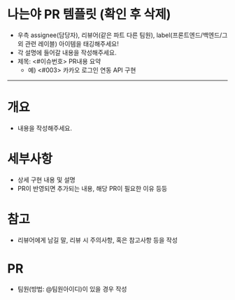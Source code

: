# 나는야 PR 템플릿 (확인 후 삭제)
- 우측 assignee(담당자), 리뷰어(같은 파트 다른 팀원), label(프론트엔드/백엔드/그외 관련 레이블) 아이템을 태깅해주세요!
- 각 설명에 들어갈 내용을 작성해주세요.
- 제목: <#이슈번호> PR내용 요약
  - 예) <#003> 카카오 로그인 연동 API 구현

------------

# 개요
- 내용을 작성해주세요.

# 세부사항
- 상세 구현 내용 및 설명
- PR이 반영되면 추가되는 내용, 해당 PR이 필요한 이유 등등

# 참고
- 리뷰어에게 남길 말, 리뷰 시 주의사항, 혹은 참고사항 등을 작성

# PR
- 팀원(방법: @팀원아이디)이 있을 경우 작성
